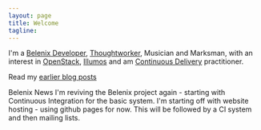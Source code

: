 ```yaml
---
layout: page
title: Welcome
tagline: 
---
```


I'm a [Belenix Developer](http://en.wikipedia.org/wiki/Belenix), [Thoughtworker](http://www.thoughtworks.com), Musician and Marksman, with an interest in [OpenStack](http://www.openstack.org), [Illumos](http://illumos.org) and am [Continuous Delivery](http://www.continuousdelivery.com) practitioner.

Read my [earlier blog posts](http://dynamicproxy.livejournal.com)

Belenix News
I'm reviving the Belenix project again - starting with Continuous Integration for the basic system.
I'm starting off with website hosting - using github pages for now. This will be followed by a CI system and then mailing lists.

